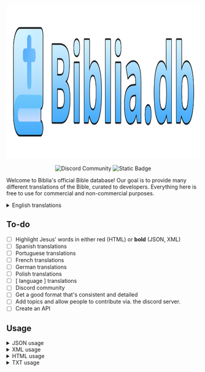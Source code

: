 <div align="center">
    <img width="800" height="400" src="assets/Banner.png" alt="Biblia.db">

![Discord Community](https://img.shields.io/github/last-commit/mrfab7/biblia.db?style=for-the-badge&logo=github&logoColor=%23ffffff&label=Last%20Commit&labelColor=%2323272A%20)
![Static Badge](https://img.shields.io/badge/-Join%20the%20Discord!-Blue?style=for-the-badge&logo=discord&logoColor=%23ffffff&labelColor=%235865F2&color=%2323272A%20&link=https%3A%2F%2Fdiscord.gg%2F9zzGTZtzcC)
</div>

Welcome to Biblia's official Bible database! Our goal is to provide many different translations of the Bible, curated to developers.
Everything here is free to use for commercial and non-commercial purposes.

<details>
<summary>English translations</summary>
    
- Anglicised King James Version (akjv)
- American Standard Version (asv)
- Berean Standard Bible (bsb)
- Catholic Public Domain Version (cpdv)
- Darby Bible Translation (dbt)
- Doray-Rheims Bible (drb)
- English Revised Version (erv)
- King James Version (kjv)
- Smith's Literal Translation (slt)
- Webster Bible Translation (wbt)
- World English Bible (web)
- Young's Literal Translation (ylt)
</details>


## To-do
- [ ] Highlight Jesus' words in either red (HTML) or **bold** (JSON, XML)
- [ ] Spanish translations
- [ ] Portuguese translations
- [ ] French translations
- [ ] German translations
- [ ] Polish translations
- [ ] [ language ] translations
- [ ] Discord community
- [ ] Get a good format that's consistent and detailed
- [ ] Add topics and allow people to contribute via. the discord server.
- [ ] Create an API

## Usage
<details>
<summary>JSON usage</summary>
    
JSON files are structured with 2 main keys; `info` and `data`. Inside `data` you can find all of the verses, alongside a "topic" (basically a header). Inside `info`, you'll find the Chapter, book, translation name and language!

> Topic is a work-in-progress. Soon, you'll be able to suggest topics for the database.

```json
{
  "info": {
    "book": "bookName",
    "chapter": "1",
    "translation": "Catholic Public Domain Version",
    "translationID": "cpdv",
    "language": "English",
    "languageID": "en"
  },
    "data": {
        "1": {
            "text": "Verse text",
            "topic": "Topic 1"
        },
        "2": {
            "text": "Verse text",
            "topic": "Topic 1"
        },
        "3": {
            "text": "Verse text",
            "topic": "Topic 2"
        }
    }
}
```
</details>

<details>
<summary>XML usage</summary>

XML files are structured with 1 key, chapter. Chapter contains all of your info like book, chapter, translation and language.
Inside of chapter are all the verses of that chapter, with verse number and topic.

> Topic is a work-in-progress. Soon, you'll be able to suggest topics for the database.

```xml
<chapter book="bookName" number="1" translation="Catholic Public Domain Version" translationID="cpdv" language="English" languageID="en">
    <verse number="1" topic="Topic 1">Verse text</verse>
    <verse number="2" topic="Topic 1">Verse text</verse>
    <verse number="3" topic="Topic 2">Verse text</verse>
    <verse number="4" topic="Topic 2">Verse text</verse>
    <verse number="5" topic="Topic 2">Verse text</verse>
</chapter>
```
</details>

</details>

<details>
<summary>HTML usage</summary>

> ⚠️ Soon, HTML's structure will change completely to incorporate topics and highlighted words.

HTML files are structured with 1 div. The div contains all of your info like book, chapter, translation and language.
Inside of the div are all the verses of that chapter (as paragraphs), with verse number and topic.

All verses have the class 'verse' and the main div has class 'chapter'.

```html
<div class="chapter" data-book="bookName" data-chapter="1" data-translation="Catholic Public Domain Version" data-translation-id="cpdv" data-language="English" data-language-id="en">
    <p class="verse" data-verse="1">Verse text</p>
    <p class="verse" data-verse="2">Verse text</p>
    <p class="verse" data-verse="3">Verse text</p>
    <p class="verse" data-verse="4">Verse text</p>
    <p class="verse" data-verse="5">Verse text</p>
</div>
```
</details>

<details>
<summary>TXT usage</summary>

It is not recommended to use txt files, as they are less useful while developing. Just use the other formats.
```
1 Verse text
2 Verse text
3 Verse text
4 Verse text
5 Verse text
```
</details>


    
    
</details>

